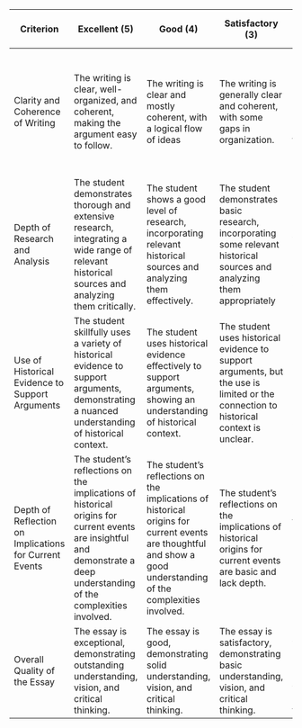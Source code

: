 | Criterion                                              | Excellent (5)                                                                                                                                                            | Good (4)                                                                                                                                                          | Satisfactory (3)                                                                                                                      | Needs Improvement (2)                                                                                              | Insufficient (1)                                                                                                   |
|------------|------------|------------|------------|------------|------------|
| Clarity and Coherence of Writing                       | The writing is clear, well-organized, and coherent, making the argument easy to follow.                                                                                  | The writing is clear and mostly coherent, with a logical flow of ideas                                                                                            | The writing is generally clear and coherent, with some gaps in organization.                                                          | The writing is confusing and lacks coherence, making it difficult to follow the argument.                          | The writing is very confusing, disorganized, and incoherent, making it extremely difficult to follow the argument. |
| Depth of Research and Analysis                         | The student demonstrates thorough and extensive research, integrating a wide range of relevant historical sources and analyzing them critically.                         | The student shows a good level of research, incorporating relevant historical sources and analyzing them effectively.                                             | The student demonstrates basic research, incorporating some relevant historical sources and analyzing them appropriately              | The research effort is superficial, with limited use of historical sources and analysis.                           | The research effort is extremely superficial, with minimal use of historical sources and analysis.                 |
| Use of Historical Evidence to Support Arguments        | The student skillfully uses a variety of historical evidence to support arguments, demonstrating a nuanced understanding of historical context.                          | The student uses historical evidence effectively to support arguments, showing an understanding of historical context.                                            | The student uses historical evidence to support arguments, but the use is limited or the connection to historical context is unclear. | The use of historical evidence is limited or unclear, not effectively supporting the arguments.                    | The use of historical evidence is inadequate and does not support the arguments.                                   |
| Depth of Reflection on Implications for Current Events | The student’s reflections on the implications of historical origins for current events are insightful and demonstrate a deep understanding of the complexities involved. | The student’s reflections on the implications of historical origins for current events are thoughtful and show a good understanding of the complexities involved. | The student’s reflections on the implications of historical origins for current events are basic and lack depth.                      | The reflections on the implications for current events are superficial or unclear, lacking depth of understanding. | The reflections on the implications for current events are inadequate and show no understanding.                   |
| Overall Quality of the Essay                           | The essay is exceptional, demonstrating outstanding understanding, vision, and critical thinking.                                                                        | The essay is good, demonstrating solid understanding, vision, and critical thinking.                                                                              | The essay is satisfactory, demonstrating basic understanding, vision, and critical thinking.                                          | The essay is weak, demonstrating limited understanding, vision, and critical thinking.                             | The essay is very weak, demonstrating minimal understanding, vision, and critical thinking                         |
